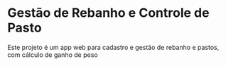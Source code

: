 # Gestão de Rebanho e Controle de Pasto

Este projeto é um app web para cadastro e gestão de rebanho e pastos, com cálculo de ganho de peso 
